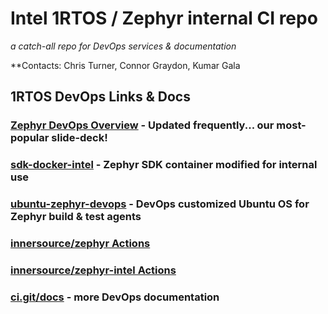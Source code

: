 # Intel 1RTOS / Zephyr internal CI repo
*a catch-all repo for DevOps services & documentation*

**Contacts: Chris Turner, Connor Graydon, Kumar Gala

## 1RTOS DevOps Links & Docs

### [Zephyr DevOps Overview](https://intel-my.sharepoint.com/:p:/p/christopher_g_turner/EfZ2TF9ElydPjpGBEAKiUkwBiFt5LFBZPI2aGO_HZnP7Wg?e=Bxeeho) - Updated frequently... our most-popular slide-deck!

### [sdk-docker-intel](https://github.com/intel-innersource/os.rtos.zephyr.devops.infrastructure.sdk-docker-intel/blob/main-intel/README-INTEL.md) - Zephyr SDK container modified for internal use

### [ubuntu-zephyr-devops](https://github.com/intel-innersource/os.rtos.zephyr.devops.infrastructure.ubuntu-zephyr-devops) - DevOps customized Ubuntu OS for Zephyr build & test agents

### [innersource/zephyr Actions](https://github.com/intel-innersource/os.rtos.zephyr.zephyr/actions)
### [innersource/zephyr-intel Actions](https://github.com/intel-innersource/os.rtos.zephyr.zephyr-intel/actions)


### [ci.git/docs](docs/) - more DevOps documentation
